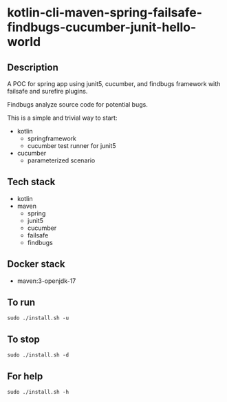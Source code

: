 # kotlin-cli-maven-spring-failsafe-findbugs-cucumber-junit-hello-world

## Description
A POC for spring app using junit5, cucumber,
and findbugs framework with failsafe
and surefire plugins.

Findbugs analyze source code for potential bugs.

This is a simple and trivial way to start:
  - kotlin
    - springframework
    - cucumber test runner for junit5
  - cucumber
    - parameterized scenario

## Tech stack
- kotlin
- maven
  - spring
  - junit5
  - cucumber
  - failsafe
  - findbugs

## Docker stack
- maven:3-openjdk-17

## To run
`sudo ./install.sh -u`

## To stop
`sudo ./install.sh -d`

## For help
`sudo ./install.sh -h`
